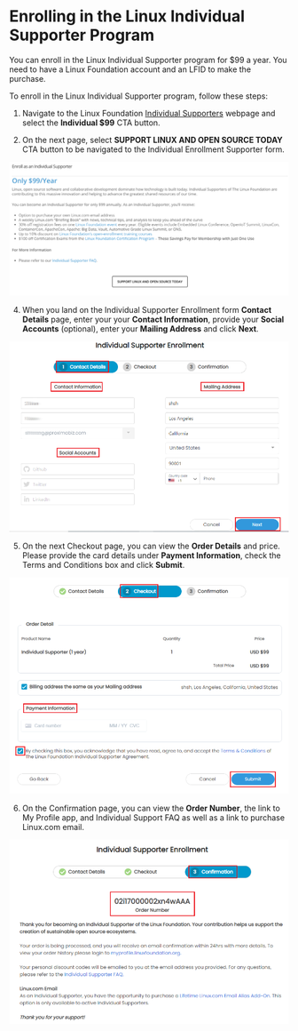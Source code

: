 # Enrolling in the Linux Individual Supporter Program

You can enroll in the Linux Individual Supporter program for $99 a year. You need to have a Linux Foundation account and an LFID to make the purchase.  

To enroll in the Linux Individual Supporter program, follow these steps:

1. Navigate to the Linux Foundation [Individual Supporters](https://www.linuxfoundation.org/about/individual-supporters/) webpage and select the **Individual $99** CTA button. 

2. On the next page,  select **SUPPORT LINUX AND OPEN SOURCE TODAY** CTA button to be navigated to the Individual Enrollment Supporter form. 

![](../.gitbook/assets/individual-supporter.png)

4. When you land on the Individual Supporter Enrollment form **Contact Details** page, enter your your **Contact Information**, provide your **Social Accounts** \(optional\), enter your **Mailing Address** and click **Next**. 

![Contact Details](../.gitbook/assets/indidual_program.png)

5. On the next Checkout page, you can view the **Order Details** and price.  Please provide the card details under **Payment Information**, check the Terms and Conditions box and click **Submit**. 

![Checkout](../.gitbook/assets/checkout1.png)

6. On the Confirmation page, you can view the **Order Number**, the link to My Profile app, and  Individual Support FAQ as well as a link to purchase Linux.com email. 

![Order Confirmation](../.gitbook/assets/order_confirmation.png)



